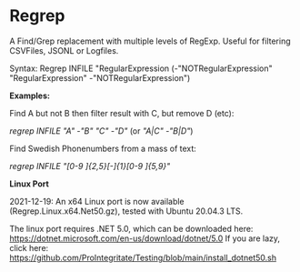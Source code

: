 # Regrep

A Find/Grep replacement with multiple levels of RegExp. Useful for filtering CSVFiles, JSONL or Logfiles.

Syntax: Regrep INFILE "RegularExpression (-"NOTRegularExpression" "RegularExpression" -"NOTRegularExpression")

**Examples:**

Find A but not B then filter result with C, but remove D (etc):

  *regrep INFILE "A" -"B" "C" -"D"*    (or *"A|C" -"B|D"*)

Find Swedish Phonenumbers from a mass of text:

  *regrep INFILE "[0-9 ]{2,5}[-]{1}[0-9 ]{5,9}"*

**Linux Port**

2021-12-19: An x64 Linux port is now available (Regrep.Linux.x64.Net50.gz), tested with Ubuntu 20.04.3 LTS.

The linux port requires .NET 5.0, which can be downloaded here: https://dotnet.microsoft.com/en-us/download/dotnet/5.0
If you are lazy, click here: https://github.com/ProIntegritate/Testing/blob/main/install_dotnet50.sh
